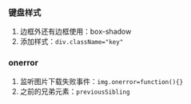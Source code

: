 ### 键盘样式 

1. 边框外还有边框使用：box-shadow
2. 添加样式：`div.className="key"`

###  onerror

1. 监听图片下载失败事件：`img.onerror=function(){}`
2. 之前的兄弟元素：`previousSibling`